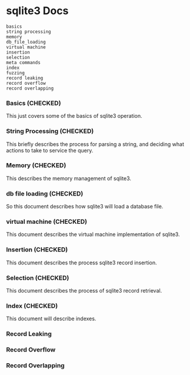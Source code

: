 # sqlite3 Docs

```
basics
string processing
memory
db_file_loading
virtual machine
insertion
selection
meta commands
index
fuzzing
record leaking
record overflow
record overlapping
```

### Basics (CHECKED)

This just covers some of the basics of sqlite3 operation.

### String Processing (CHECKED)

This briefly describes the process for parsing a string, and deciding what actions to take to service the query.

### Memory (CHECKED)

This describes the memory management of sqlite3.

### db file loading (CHECKED)

So this document describes how sqlite3 will load a database file.

### virtual machine (CHECKED)

This document describes the virtual machine implementation of sqlite3.

### Insertion (CHECKED)

This document describes the process sqlite3 record insertion.

### Selection (CHECKED)

This document describes the process of sqlite3 record retrieval.

### Index (CHECKED)

This document will describe indexes.

### Record Leaking

### Record Overflow

### Record Overlapping
